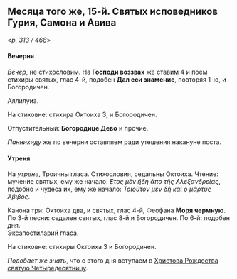 
## Месяца того же, 15-й. Святых исповедников Гурия, Самона и Авива

<*p. 313 / 468*>

#### Вечерня

*Вечер*, не стихословим. На **Господи воззвах** же ставим 4 и поем стихиры святых, глас 4-й, 
подобен **Дал еси знамение**, повторяя 1-ю, и Богородичен. 

Аллилуиа. 

На стиховне: стихира Октоиха 3, и Богородичен.

Отпустительный: **Богородице Дево** и прочие. 

*Паннихиду* же по вечерни оставляем ради утешения накануне поста. 

#### Утреня

На *утрене*, Троичны гласа. Стихословия, седальны Октоиха. Чтение: мучение святых, ему же начало: 
*̓́Ετος μὲν ἤδη ἀπο τῆς ̓Αλεξανδρείας*, подобно и чудеса их, ему же начало: *Τοιοῦτον μὲν δὴ καὶ ὁ μάρτυς ̓́Αβιβος*.  

Канона три: Октоиха два, и святых, глас 4-й, Феофана **Моря чермную**.
По 3-й песни: седален святых, глас 8-й и Богородичен. 
По 6-й: подобен дня.  
Эксапостиларий гласа. 

На стиховне: стихиры Октоиха 3 и Богородичен. 


*Подобает же знать*, что с этого дня вступаем в [Христова Рождества святую Четыредесятницу](15_X_EUR.ru.md). 

